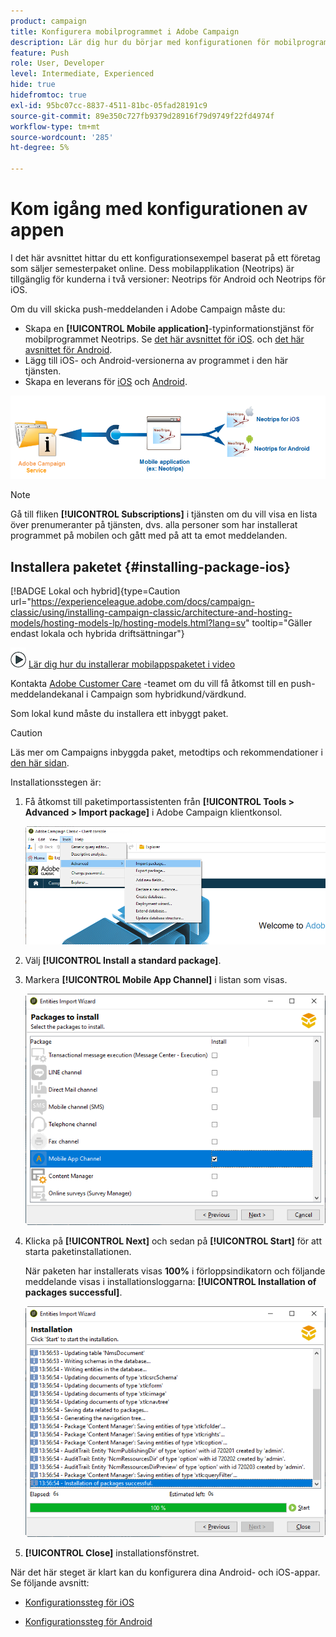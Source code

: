```yaml
---
product: campaign
title: Konfigurera mobilprogrammet i Adobe Campaign
description: Lär dig hur du börjar med konfigurationen för mobilprogrammet
feature: Push
role: User, Developer
level: Intermediate, Experienced
hide: true
hidefromtoc: true
exl-id: 95bc07cc-8837-4511-81bc-05fad28191c9
source-git-commit: 89e350c727fb9379d28916f79d9749f22fd4974f
workflow-type: tm+mt
source-wordcount: '285'
ht-degree: 5%

---
```


# Kom igång med konfigurationen av appen



I det här avsnittet hittar du ett konfigurationsexempel baserat på ett företag som säljer semesterpaket online. Dess mobilapplikation (Neotrips) är tillgänglig för kunderna i två versioner: Neotrips för Android och Neotrips för iOS.

Om du vill skicka push-meddelanden i Adobe Campaign måste du:

* Skapa en **[!UICONTROL Mobile application]**-typinformationstjänst för mobilprogrammet Neotrips. Se [det här avsnittet för iOS](configuring-the-mobile-application.md#configuring-ios-service). och [det här avsnittet för Android](configuring-the-mobile-application-android.md#configuring-android-service).
* Lägg till iOS- och Android-versionerna av programmet i den här tjänsten.
* Skapa en leverans för [iOS](create-notifications-ios.md) och [Android](create-notifications-android.md).

![](assets/nmac_service_diagram.png)

>[!NOTE]
>
>Gå till fliken **[!UICONTROL Subscriptions]** i tjänsten om du vill visa en lista över prenumeranter på tjänsten, dvs. alla personer som har installerat programmet på mobilen och gått med på att ta emot meddelanden.

## Installera paketet {#installing-package-ios}

[!BADGE Lokal och hybrid]{type=Caution url="https://experienceleague.adobe.com/docs/campaign-classic/using/installing-campaign-classic/architecture-and-hosting-models/hosting-models-lp/hosting-models.html?lang=sv" tooltip="Gäller endast lokala och hybrida driftsättningar"}

![](assets/do-not-localize/how-to-video.png) [Lär dig hur du installerar mobilappspaketet i video](https://experienceleague.adobe.com/docs/campaign-classic-learn/tutorials/sending-messages/push-channel/installing-the-mobile-app-channel.html?lang=sv-SE#sending-messages)

Kontakta [Adobe Customer Care](https://helpx.adobe.com/se/enterprise/admin-guide.html/enterprise/using/support-for-experience-cloud.ug.html) -teamet om du vill få åtkomst till en push-meddelandekanal i Campaign som hybridkund/värdkund.

Som lokal kund måste du installera ett inbyggt paket.

>[!CAUTION]
>
>Läs mer om Campaigns inbyggda paket, metodtips och rekommendationer i [den här sidan](../../installation/using/installing-campaign-standard-packages.md).

Installationsstegen är:

1. Få åtkomst till paketimportassistenten från **[!UICONTROL Tools > Advanced > Import package]** i Adobe Campaign klientkonsol.

   ![](assets/package_ios.png)

1. Välj **[!UICONTROL Install a standard package]**.

1. Markera **[!UICONTROL Mobile App Channel]** i listan som visas.

   ![](assets/package_ios_2.png)

1. Klicka på **[!UICONTROL Next]** och sedan på **[!UICONTROL Start]** för att starta paketinstallationen.

   När paketen har installerats visas **100%** i förloppsindikatorn och följande meddelande visas i installationsloggarna: **[!UICONTROL Installation of packages successful]**.

   ![](assets/package_ios_3.png)

1. **[!UICONTROL Close]** installationsfönstret.

När det här steget är klart kan du konfigurera dina Android- och iOS-appar.
Se följande avsnitt:

* [Konfigurationssteg för iOS](configuring-the-mobile-application.md)

* [Konfigurationssteg för Android](configuring-the-mobile-application-android.md)

